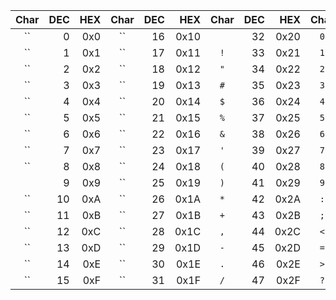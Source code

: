 | Char | DEC | HEX | Char | DEC | HEX | Char | DEC | HEX | Char | DEC | HEX | Char | DEC | HEX | Char | DEC | HEX | Char | DEC | HEX | Char | DEC | HEX |
|:----:|----:|----:|:----:|----:|----:|:----:|----:|----:|:----:|----:|----:|:----:|----:|----:|:----:|----:|----:|:----:|----:|----:|:----:|----:|----:|
| `` | 0 | 0x0 | `` | 16 | 0x10 | ` ` | 32 | 0x20 | `0` | 48 | 0x30 | `@` | 64 | 0x40 | `P` | 80 | 0x50 | ``` | 96 | 0x60 | `p` | 112 | 0x70 |
| `` | 1 | 0x1 | `` | 17 | 0x11 | `!` | 33 | 0x21 | `1` | 49 | 0x31 | `A` | 65 | 0x41 | `Q` | 81 | 0x51 | `a` | 97 | 0x61 | `q` | 113 | 0x71 |
| `` | 2 | 0x2 | `` | 18 | 0x12 | `"` | 34 | 0x22 | `2` | 50 | 0x32 | `B` | 66 | 0x42 | `R` | 82 | 0x52 | `b` | 98 | 0x62 | `r` | 114 | 0x72 |
| `` | 3 | 0x3 | `` | 19 | 0x13 | `#` | 35 | 0x23 | `3` | 51 | 0x33 | `C` | 67 | 0x43 | `S` | 83 | 0x53 | `c` | 99 | 0x63 | `s` | 115 | 0x73 |
| `` | 4 | 0x4 | `` | 20 | 0x14 | `$` | 36 | 0x24 | `4` | 52 | 0x34 | `D` | 68 | 0x44 | `T` | 84 | 0x54 | `d` | 100 | 0x64 | `t` | 116 | 0x74 |
| `` | 5 | 0x5 | `` | 21 | 0x15 | `%` | 37 | 0x25 | `5` | 53 | 0x35 | `E` | 69 | 0x45 | `U` | 85 | 0x55 | `e` | 101 | 0x65 | `u` | 117 | 0x75 |
| `` | 6 | 0x6 | `` | 22 | 0x16 | `&` | 38 | 0x26 | `6` | 54 | 0x36 | `F` | 70 | 0x46 | `V` | 86 | 0x56 | `f` | 102 | 0x66 | `v` | 118 | 0x76 |
| `` | 7 | 0x7 | `` | 23 | 0x17 | `'` | 39 | 0x27 | `7` | 55 | 0x37 | `G` | 71 | 0x47 | `W` | 87 | 0x57 | `g` | 103 | 0x67 | `w` | 119 | 0x77 |
| `` | 8 | 0x8 | `` | 24 | 0x18 | `(` | 40 | 0x28 | `8` | 56 | 0x38 | `H` | 72 | 0x48 | `X` | 88 | 0x58 | `h` | 104 | 0x68 | `x` | 120 | 0x78 |
| `	` | 9 | 0x9 | `` | 25 | 0x19 | `)` | 41 | 0x29 | `9` | 57 | 0x39 | `I` | 73 | 0x49 | `Y` | 89 | 0x59 | `i` | 105 | 0x69 | `y` | 121 | 0x79 |
| `` | 10 | 0xA | `` | 26 | 0x1A | `*` | 42 | 0x2A | `:` | 58 | 0x3A | `J` | 74 | 0x4A | `Z` | 90 | 0x5A | `j` | 106 | 0x6A | `z` | 122 | 0x7A |
| `` | 11 | 0xB | `` | 27 | 0x1B | `+` | 43 | 0x2B | `;` | 59 | 0x3B | `K` | 75 | 0x4B | `[` | 91 | 0x5B | `k` | 107 | 0x6B | `{` | 123 | 0x7B |
| `` | 12 | 0xC | `` | 28 | 0x1C | `,` | 44 | 0x2C | `<` | 60 | 0x3C | `L` | 76 | 0x4C | `\` | 92 | 0x5C | `l` | 108 | 0x6C | `|` | 124 | 0x7C |
| `` | 13 | 0xD | `` | 29 | 0x1D | `-` | 45 | 0x2D | `=` | 61 | 0x3D | `M` | 77 | 0x4D | `]` | 93 | 0x5D | `m` | 109 | 0x6D | `}` | 125 | 0x7D |
| `` | 14 | 0xE | `` | 30 | 0x1E | `.` | 46 | 0x2E | `>` | 62 | 0x3E | `N` | 78 | 0x4E | `^` | 94 | 0x5E | `n` | 110 | 0x6E | `~` | 126 | 0x7E |
| `` | 15 | 0xF | `` | 31 | 0x1F | `/` | 47 | 0x2F | `?` | 63 | 0x3F | `O` | 79 | 0x4F | `_` | 95 | 0x5F | `o` | 111 | 0x6F | `` | 127 | 0x7F |
